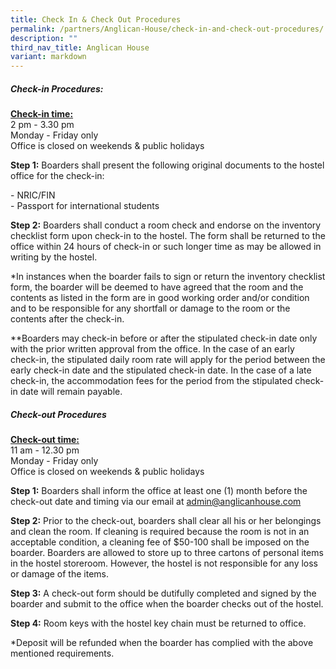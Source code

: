 ```yaml
---
title: Check In & Check Out Procedures
permalink: /partners/Anglican-House/check-in-and-check-out-procedures/
description: ""
third_nav_title: Anglican House
variant: markdown
---
```

##### Check-in Procedures:

<b><u>Check-in time:</u></b> <br>
2 pm - 3.30 pm<br>
Monday - Friday only<br>
Office is closed on weekends &amp; public holidays<br>


**Step 1:** Boarders shall present the following original documents to the hostel office for the check-in:

\- NRIC/FIN<br>
\- Passport for international students

**Step 2:** Boarders shall conduct a room check and endorse on the inventory checklist form upon check-in to the hostel. The form shall be returned to the office within 24 hours of check-in or such longer time as may be allowed in writing by the hostel.

\*In instances when the boarder fails to sign or return the inventory checklist form, the boarder will be deemed to have agreed that the room and the contents as listed in the form are in good working order and/or condition and to be responsible for any shortfall or damage to the room or the contents after the check-in.

\*\*Boarders may check-in before or after the stipulated check-in date only with the prior written approval from the office. In the case of an early check-in, the stipulated daily room rate will apply for the period between the early check-in date and the stipulated check-in date. In the case of a late check-in, the accommodation fees for the period from the stipulated check-in date will remain payable.

##### Check-out Procedures

<b><u>Check-out time:</u></b><br>
11 am - 12.30 pm<br>
Monday - Friday only <br>
Office is closed on weekends &amp; public holidays<br>


**Step 1:** Boarders shall inform the office at least one (1) month before the check-out date and timing via our email at admin@anglicanhouse.com

**Step 2:** Prior to the check-out, boarders shall clear all his or her belongings and clean the room. If cleaning is required because the room is not in an acceptable condition, a cleaning fee of $50-100 shall be imposed on the boarder. Boarders are allowed to store up to three cartons of personal items in the hostel storeroom. However, the hostel is not responsible for any loss or damage of the items.

**Step 3:** A check-out form should be dutifully completed and signed by the boarder and submit to the office when the boarder checks out of the hostel.

**Step 4:** Room keys with the hostel key chain must be returned to office.

\*Deposit will be refunded when the boarder has complied with the above mentioned requirements.